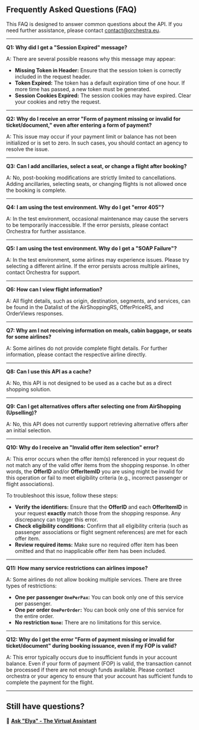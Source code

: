 ## Frequently Asked Questions (FAQ)

This FAQ is designed to answer common questions about the API. If you need further assistance, please contact contact@orchestra.eu.

---

**Q1: Why did I get a "Session Expired" message?**

A: There are several possible reasons why this message may appear:

- **Missing Token in Header:** Ensure that the session token is correctly included in the request header.
- **Token Expired:** The token has a default expiration time of one hour. If more time has passed, a new token must be generated.
- **Session Cookies Expired:** The session cookies may have expired. Clear your cookies and retry the request.

---

**Q2: Why do I receive an error "Form of payment missing or invalid for ticket/document," even after entering a form of payment?**

A: This issue may occur if your payment limit or balance has not been initialized or is set to zero. In such cases, you should contact an agency to resolve the issue.  

---


**Q3: Can I add ancillaries, select a seat, or change a flight after booking?**

A: No, post-booking modifications are strictly limited to cancellations. Adding ancillaries, selecting seats, or changing flights is not allowed once the booking is complete.  

---

**Q4: I am using the test environment. Why do I get "error 405"?**  

A: In the test environment, occasional maintenance may cause the servers to be temporarily inaccessible. If the error persists, please contact Orchestra for further assistance.  

---

**Q5: I am using the test environment. Why do I get a "SOAP Failure"?**  

A: In the test environment, some airlines may experience issues. Please try selecting a different airline. If the error persists across multiple airlines, contact Orchestra for support.  

---

**Q6: How can I view flight information?**  

A: All flight details, such as origin, destination, segments, and services, can be found in the Datalist of the AirShoppingRS, OfferPriceRS, and OrderViews responses.  

---

**Q7: Why am I not receiving information on meals, cabin baggage, or seats for some airlines?**  

A: Some airlines do not provide complete flight details. For further information, please contact the respective airline directly.  

---

**Q8: Can I use this API as a cache?**  

A: No, this API is not designed to be used as a cache but as a direct shopping solution.  

---

**Q9: Can I get alternatives offers after selecting one from AirShopping (Upselling)?**  

A: No, this API does not currently support retrieving alternative offers after an initial selection.  

---

**Q10: Why do I receive an "Invalid offer item selection" error?**  

A: This error occurs when the offer item(s) referenced in your request do not match any of the valid offer items from the shopping response. In other words, the **OfferID** and/or **OfferItemID** you are using might be invalid for this operation or fail to meet eligibility criteria (e.g., incorrect passenger or flight associations).  

To troubleshoot this issue, follow these steps:  

- **Verify the identifiers:** Ensure that the **OfferID** and each **OfferItemID** in your request **exactly** match those from the shopping response. Any discrepancy can trigger this error.  
- **Check eligibility conditions:** Confirm that all eligibility criteria (such as passenger associations or flight segment references) are met for each offer item.  
- **Review required items:** Make sure no required offer item has been omitted and that no inapplicable offer item has been included.  

---

**Q11: How many service restrictions can airlines impose?**  

A: Some airlines do not allow booking multiple services. There are three types of restrictions:  

- **One per passenger `OnePerPax`:** You can book only one of this service per passenger.  
- **One per order `OnePerOrder`:** You can book only one of this service for the entire order.  
- **No restriction `None`:** There are no limitations for this service.  

---

**Q12: Why do I get the error "Form of payment missing or invalid for ticket/document" during booking issuance, even if my FOP is valid?**  

A: This error typically occurs due to insufficient funds in your account balance. Even if your form of payment (FOP) is valid, the transaction cannot be processed if there are not enough funds available. Please contact orchestra or your agency to ensure that your account has sufficient funds to complete the payment for the flight.  

---

## Still have questions?   
💬 [**Ask "Elya" - The Virtual Assistant**](chatbot.html)
